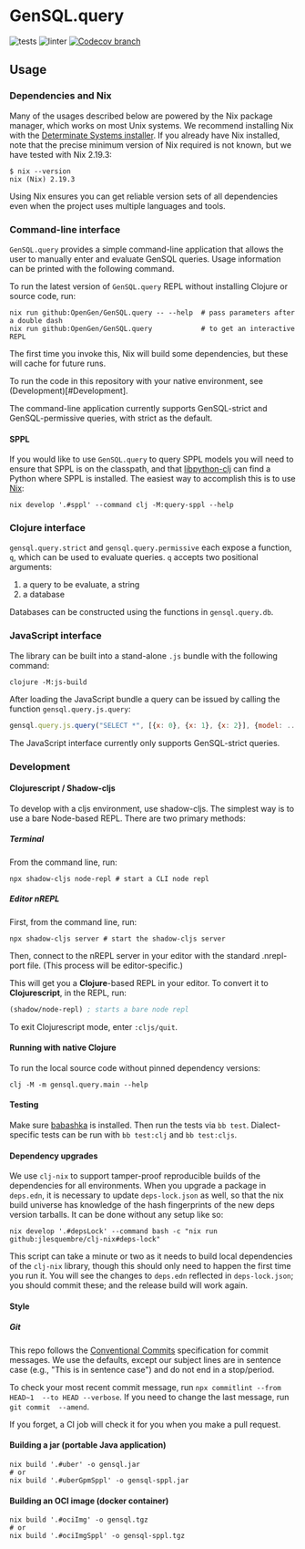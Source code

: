 # GenSQL.query

![tests](https://github.com/OpenGen/GenSQL.query/workflows/tests/badge.svg)
![linter](https://github.com/OpenGen/GenSQL.query/workflows/linter/badge.svg)
[![Codecov branch][codecov]][codecov-url]

## Usage

### Dependencies and Nix

Many of the usages described below are powered by the Nix package manager, which
works on most Unix systems. We recommend installing Nix with the
[Determinate Systems installer](https://determinate.systems/posts/determinate-nix-installer/).
If you already have Nix installed, note that the precise minimum version of Nix
required is not known, but we have tested with Nix 2.19.3:

```shell
$ nix --version
nix (Nix) 2.19.3
```

Using Nix ensures you can get reliable version sets of all dependencies even when the project uses multiple languages and tools.

### Command-line interface

`GenSQL.query` provides a simple command-line application that allows the user to manually enter and evaluate GenSQL queries. Usage information can be printed with the following command.

To run the latest version of `GenSQL.query` REPL without installing Clojure or source code, run:

```shell
nix run github:OpenGen/GenSQL.query -- --help  # pass parameters after a double dash
nix run github:OpenGen/GenSQL.query            # to get an interactive REPL
```

The first time you invoke this, Nix will build some dependencies, but these will cache for future runs.

To run the code in this repository with your native environment, see (Development)[#Development].

The command-line application currently supports GenSQL-strict and GenSQL-permissive queries, with strict as the default.

#### SPPL

If you would like to use `GenSQL.query` to query SPPL models you will need to ensure that SPPL is on the classpath, and that [libpython-clj](https://github.com/clj-python/libpython-clj) can find a Python where SPPL is installed. The easiest way to accomplish this is to use [Nix](https://nixos.org/):

```shell
nix develop '.#sppl' --command clj -M:query-sppl --help
```

### Clojure interface

`gensql.query.strict` and `gensql.query.permissive` each expose a function, `q`, which can be used to evaluate queries. `q` accepts two positional arguments:

1. a query to be evaluate, a string
2. a database

Databases can be constructed using the functions in `gensql.query.db`.

### JavaScript interface

The library can be built into a stand-alone `.js` bundle with the following command:

```shell
clojure -M:js-build
```

After loading the JavaScript bundle a query can be issued by calling the function `gensql.query.js.query`:

```javascript
gensql.query.js.query("SELECT *", [{x: 0}, {x: 1}, {x: 2}], {model: ...})
```

The JavaScript interface currently only supports GenSQL-strict queries.

### Development

#### Clojurescript / Shadow-cljs

To develop with a cljs environment, use shadow-cljs. The simplest way is to use a bare Node-based REPL. There are two primary methods:

##### Terminal
From the command line, run:

```shell
npx shadow-cljs node-repl # start a CLI node repl
```

##### Editor nREPL
First, from the command line, run:

```shell
npx shadow-cljs server # start the shadow-cljs server
```

Then, connect to the nREPL server in your editor with the standard .nrepl-port file. (This process will be editor-specific.)

This will get you a **Clojure**-based REPL in your editor. To convert it to **Clojurescript**, in the REPL, run:

```clojure
(shadow/node-repl) ; starts a bare node repl
```

To exit Clojurescript mode, enter `:cljs/quit`.

#### Running with native Clojure

To run the local source code without pinned dependency versions:

```shell
clj -M -m gensql.query.main --help
```

#### Testing

Make sure [babashka](https://github.com/babashka/babashka) is installed. Then
run the tests via `bb test`. Dialect-specific tests can be run with
`bb test:clj` and `bb test:cljs`.

#### Dependency upgrades

We use `clj-nix` to support tamper-proof reproducible builds of the dependencies for all environments.
When you upgrade a package in `deps.edn`, it is necessary to update `deps-lock.json` as well, so that
the nix build universe has knowledge of the hash fingerprints of the new deps version tarballs.
It can be done without any setup like so:

```shell
nix develop '.#depsLock' --command bash -c "nix run github:jlesquembre/clj-nix#deps-lock"
```

This script can take a minute or two as it needs to build local dependencies of the `clj-nix` library,
though this should only need to happen the first time you run it.
You will see the changes to `deps.edn` reflected in `deps-lock.json`; you should commit these; and the
release build will work again.

#### Style

##### Git

This repo follows the [Conventional Commits](https://www.conventionalcommits.org/en/v1.0.0/#summary) 
specification for commit messages. We use the defaults, except our subject lines 
are in sentence case (e.g., "This is in sentence case") and do not end in a 
stop/period.

To check your most recent commit message, run `npx commitlint --from HEAD~1 
--to HEAD --verbose`. If you need to change the last message, run `git commit 
--amend`.

If you forget, a CI job will check it for you when you make a pull request.

#### Building a jar (portable Java application)

```shell
nix build '.#uber' -o gensql.jar
# or
nix build '.#uberGpmSppl' -o gensql-sppl.jar
```

#### Building an OCI image (docker container)

```shell
nix build '.#ociImg' -o gensql.tgz
# or
nix build '.#ociImgSppl' -o gensql-sppl.tgz
```


[codecov-url]: https://codecov.io/github/OpenGen/GenSQL.query
[codecov]: https://img.shields.io/codecov/c/github/OpenGen/GenSQL.query/main.svg?maxAge=3600
